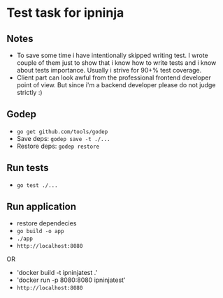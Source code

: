 # Test task for ipninja

## Notes
- To save some time i have intentionally skipped writing test. I wrote couple of them just to show
that i know how to write tests and i know about tests importance. Usually i strive for 90+% test coverage.
- Client part can look awful from the professional frontend developer point of view. But since i'm a 
backend developer please do not judge strictly :) 

## Godep
- `go get github.com/tools/godep`
- Save deps: `godep save -t ./...`
- Restore deps: `godep restore`

## Run tests
- `go test ./...`

## Run application
- restore dependecies
- `go build -o app`
- `./app`
- `http://localhost:8080`

OR

- 'docker build -t ipninjatest .'
- 'docker run -p 8080:8080 ipninjatest'
- `http://localhost:8080`